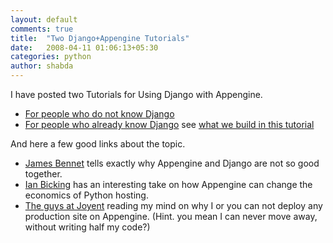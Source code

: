 ```yaml
---
layout: default
comments: true
title:  "Two Django+Appengine Tutorials"
date:   2008-04-11 01:06:13+05:30
categories: python
author: shabda
---
```

I have posted two Tutorials for Using Django with Appengine.

- [For people who do not know Django](http://www.agiliq.com/dumps/django/docs.html)
- [For people who already know Django](http://www.agiliq.com/dumps/appengine/doc.html)  see [what we build in this tutorial](http://blogango.appspot.com/)

And here a few good links about the topic.

- [James Bennet](http://www.b-list.org/weblog/2008/apr/08/batteries-sold-separately/) tells exactly why Appengine and Django are not so good together.
- [Ian Bicking](http://blog.ianbicking.org/2008/04/09/app-engine-commodity-vs-proprietary/) has an interesting take on how Appengine can change the economics of Python hosting.
- [The guys at Joyent](http://www.joyeur.com/2008/04/08/let-my-people-have-root) reading my mind on why I or you can not deploy any production site on Appengine. (Hint. you mean I can never move away, without writing half my code?)

